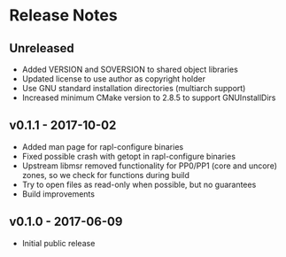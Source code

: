 # Release Notes

## Unreleased

 * Added VERSION and SOVERSION to shared object libraries
 * Updated license to use author as copyright holder
 * Use GNU standard installation directories (multiarch support)
 * Increased minimum CMake version to 2.8.5 to support GNUInstallDirs

## v0.1.1 - 2017-10-02

 * Added man page for rapl-configure binaries
 * Fixed possible crash with getopt in rapl-configure binaries
 * Upstream libmsr removed functionality for PP0/PP1 (core and uncore) zones, so we check for functions during build
 * Try to open files as read-only when possible, but no guarantees
 * Build improvements

## v0.1.0 - 2017-06-09

 * Initial public release
